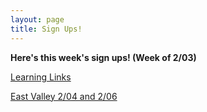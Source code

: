 ```yaml
---
layout: page
title: Sign Ups!
---
```



**Here's this week's sign ups! (Week of 2/03)**

[Learning Links](https://www.signupgenius.com/go/30E0B4AA5AD2FA7FE3-learning9)

[East Valley 2/04 and 2/06](https://www.signupgenius.com/go/508084aabab2eabfe3-eastvalley5)



